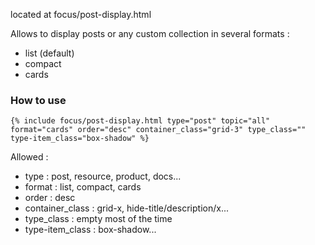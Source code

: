 ---
---

located at focus/post-display.html

Allows to display posts or any custom collection in several formats :

- list (default)
- compact
- cards

### How to use
```
{% include focus/post-display.html type="post" topic="all" format="cards" order="desc" container_class="grid-3" type_class="" type-item_class="box-shadow" %}     
``` 

Allowed :

- type : post, resource, product, docs...
- format : list, compact, cards
- order : desc
- container_class : grid-x, hide-title/description/x...
- type_class : empty most of the time
- type-item_class : box-shadow...